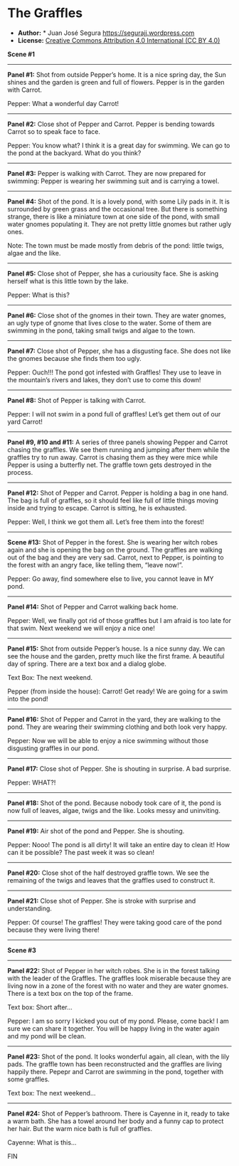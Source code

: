 # The Graffles

* **Author:** * Juan José Segura <https://segurajj.wordpress.com>
* **License:** [Creative Commons Attribution 4.0 International (CC BY 4.0)](https://creativecommons.org/licenses/by/4.0/)

**Scene #1**

---

**Panel #1:** Shot from outside Pepper’s home. It is a nice spring day, the Sun shines and the garden is green and full of flowers. Pepper is in the garden with Carrot.

Pepper: What a wonderful day Carrot!

---

**Panel #2:** Close shot of Pepper and Carrot. Pepper is bending towards Carrot so to speak face to face.

Pepper: You know what? I think it is a great day for swimming. We can go to the pond at the backyard. What do you think?
  
---

**Panel #3:** Pepper is walking with Carrot. They are now prepared for swimming: Pepper is wearing her swimming suit and is carrying a towel.
  
---

**Panel #4:** Shot of the pond. It is a lovely pond, with some Lily pads in it. It is surrounded by green grass and the occasional tree. But there is something strange, there is like a miniature town at one side of the pond, with small water gnomes populating it. They are not pretty little gnomes but rather ugly ones.

Note: The town must be made mostly from debris of the pond: little twigs, algae and the like.
  
---

**Panel #5:** Close shot of Pepper, she has a curiousity face. She is asking herself what is this little town by the lake.

Pepper: What is this?
  
---

**Panel #6:** Close shot of the gnomes in their town. They are water gnomes, an ugly type of gnome that lives close to the water. Some of them are swimming in the pond, taking small twigs and algae to the town.
  
---

**Panel #7:** Close shot of Pepper, she has a disgusting face. She does not like the gnomes because she finds them too ugly.

Pepper: Ouch!!! The pond got infested with Graffles! They use to leave in the mountain’s rivers and lakes, they don’t use to come this down!
  
---

**Panel #8:** Shot of Pepper is talking with Carrot.

Pepper: I will not swim in a pond full of graffles! Let’s get them out of our yard Carrot!
  
---

**Panel #9, #10 and #11:** A series of three panels showing Pepper and Carrot chasing the graffles. We see them running and jumping after them while the graffles try to run away. Carrot is chasing them as they were mice while Pepper is using a butterfly net. The graffle town gets destroyed in the process.
  
---

**Panel #12:** Shot of Pepper and Carrot. Pepper is holding a bag in one hand. The bag is full of graffles, so it should feel like full of little things moving inside and trying to escape. Carrot is sitting, he is exhausted.

Pepper: Well, I think we got them all. Let’s free them into the forest!
  
---

**Scene #13:** Shot of Pepper in the forest. She is wearing her witch robes again and she is opening the bag on the ground. The graffles are walking out of the bag and they are very sad. Carrot, next to Pepper, is pointing to the forest with an angry face, like telling them, “leave now!”.

Pepper: Go away, find somewhere else to live, you cannot leave in MY pond.
  
---

**Panel #14:** Shot of Pepper and Carrot walking back home.

Pepper: Well, we finally got rid of those graffles but I am afraid is too late for that swim. Next weekend we will enjoy a nice one!
  
---

**Panel #15:** Shot from outside Pepper’s house. Is a nice sunny day. We can see the house and the garden, pretty much like the first frame. A beautiful day of spring. There are a text box and a dialog globe.

Text Box: The next weekend.

Pepper (from inside the house): Carrot! Get ready! We are going for a swim into the pond!
  
---

**Panel #16:** Shot of Pepper and Carrot in the yard, they are walking to the pond. They are wearing their swimming clothing and both look very happy.

Pepper: Now we will be able to enjoy a nice swimming without those disgusting graffles in our pond.
  
---

**Panel #17:** Close shot of Pepper. She is shouting in surprise. A bad surprise.

Pepper: WHAT?!
  
---

**Panel #18:** Shot of the pond. Because nobody took care of it, the pond is now full of leaves, algae, twigs and the like. Looks messy and uninviting.
  
---

**Panel #19:** Air shot of the pond and Pepper. She is shouting.

Pepper: Nooo! The pond is all dirty! It will take an entire day to clean it! How can it be possible? The past week it was so clean!
  
---

**Panel #20:** Close shot of the half destroyed graffle town. We see the remaining of the twigs and leaves that the graffles used to construct it.
  
---

**Panel #21:** Close shot of Pepper. She is stroke with surprise and understanding.

Pepper: Of course! The graffles! They were taking good care of the pond because they were living there!

---

**Scene #3**

---

**Panel #22:** Shot of Pepper in her witch robes. She is in the forest talking with the  leader of the Graffles. The graffles look miserable because they are living now in a zone of the forest with no water and they are water gnomes. There is a text box on the top of the frame.

Text box: Short after…

Pepper: I am so sorry I kicked you out of my pond. Please, come back! I am sure we can share it together. You will be happy living in the water again and my pond will be clean.

---

**Panel #23:** Shot of the pond. It looks wonderful again, all clean, with the lily pads. The graffle town has been reconstructed and the graffles are living happily there. Pepepr and Carrot are swimming in the pond, together with some graffles.

Text box: The next weekend…

---

**Panel #24:** Shot of Pepper’s bathroom. There is Cayenne in it, ready to take a warm bath. She has a towel around her body and a funny cap to protect her hair. But the warm nice bath is full of graffles.

Cayenne: What is this…

FIN
